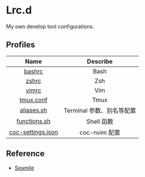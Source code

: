 # Lrc.d

My own develop tool configurations.

## Profiles

| Name | Describe |
| :--: | :------: |
| [bashrc](./bashrc) | Bash |
| [zshrc](./zshrc) | Zsh |
| [vimrc](./vimrc) | Vim |
| [tmux.conf](./tmux.conf) | Tmux |
| [aliases.sh](./aliases.sh) | Terminal 参数、别名等配置 |
| [functions.sh](./functions.sh) | Shell 函数 |
| [coc-settings.json](./coc-settings.json) | coc-nvim 配置 |

## Reference

- [Seamile](https://github.com/seamile/rc.d)

